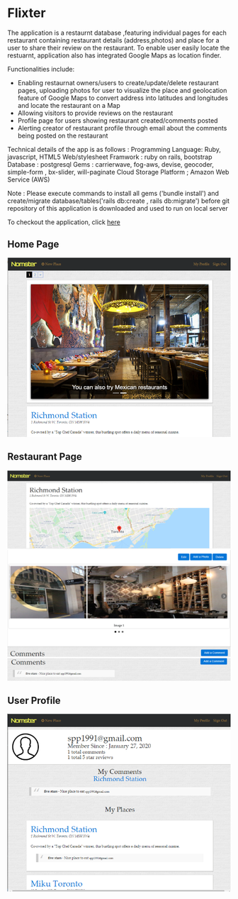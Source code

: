 # Flixter 

The application is a restaurnt database ,featuring individual pages for each restaurant containing restaurant details (address,photos) and place for a user to share their review on the restaurant. To enable user easily locate the restuarnt, application also has integrated Google Maps as location finder.

Functionalities include:
- Enabling restaurnat owners/users to create/update/delete restaurant pages, uploading photos  for user to visualize the place and geolocation feature of Google Maps to convert address into latitudes and longitudes and locate the restaurant on a Map 
- Allowing visitors to provide reviews on the restaurant
- Profile page for users showing restaurant created/comments posted
- Alerting creator of restaurant profile through email about the comments being posted on the restaurant


Technical details of the app is as follows :
Programming Language: Ruby, javascript, HTML5
Web/stylesheet Framwork : ruby on rails, bootstrap  
Database : postgresql
Gems : carrierwave, fog-aws, devise, geocoder, simple-form , bx-slider, will-paginate
Cloud Storage Platform ; Amazon Web Service (AWS)

Note : Please execute commands to install all gems ('bundle install') and create/migrate database/tables('rails db:create , rails db:migrate') before git repository of this application is downloaded and used to run on local server 

To checkout the application, click [here](https://grammable-sunnypatel.herokuapp.com/) 

## Home Page
<img src="Screenshot home.png" alt="Screenshot Home">

## Restaurant Page 
<img src="screenshot restaurant page 1.png" alt="Restaurant">
<img src="screenshot restaurant page 2.png" alt="Restaurant">
<img src="screenshot restaurant page 3.png" alt="Restaurant">

## User Profile 
<img src="Screenshot user profile.png" alt="User Profile">
